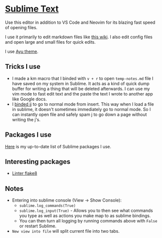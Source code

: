 # [Sublime Text](https://www.sublimetext.com)
Use this editor in addition to VS Code and Neovim for its blazing fast speed of opening files.

I use it primarily to edit markdown files like [this wiki](../other/wiki-workflow.md). I also edit config files and open large and small files for quick edits.

I use [Ayu theme](https://github.com/dempfi/ayu).

## Tricks I use
- I made a km macro that I binded with `v + r` to open `temp-notes.md` file I have saved on my system in Sublime. It acts as a kind of quick dump buffer for writing a thing that will be deleted afterwards. I can use my vim mode to fast edit text and the paste the text I wrote to another app like Google docs.
- I [binded jj](https://github.com/nikitavoloboev/dotfiles/blob/master/sublime/Default%20(OSX).sublime-keymap) to go to normal mode from insert. This way when I load a file in sublime, it doesn't sometimes immediately go to normal mode. So I can instantly open file and safely spam j to go down a page without writing the j's.

## Packages I use
[Here](https://github.com/nikitavoloboev/dotfiles/blob/master/sublime/Package%20Control.sublime-settings) is my up-to-date list of Sublime packages I use.

## Interesting packages
- [Linter flake8](https://github.com/SublimeLinter/SublimeLinter-flake8)

## Notes
- Entering into sublime console (View -> Show Console):
	- `sublime.log_commands(True)`
	- `sublime.log_input(True)` - Allows you to then see what commands you type as well as actions you make map to as sublime bindings.
	- You can then turn all logging by running commands above with `False` or restart Sublime.
- `New view into file` will split current file into two tabs.